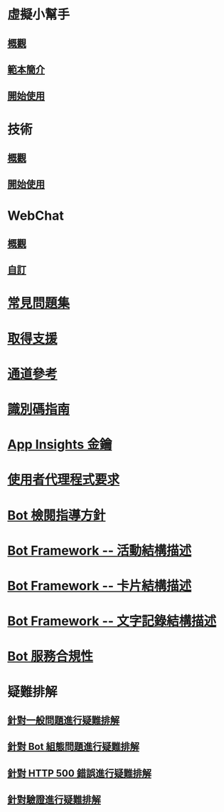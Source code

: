 # 虛擬小幫手
## [概觀](../v4sdk/bot-builder-virtual-assistant-introduction.md)
## [範本簡介](../v4sdk/bot-builder-virtual-assistant-template.md)
## [開始使用](../v4sdk/bot-builder-virtual-assistant-gettingstarted.md)
# 技術 
## [概觀](../v4sdk/bot-builder-skills-overview.md)
## [開始使用](../v4sdk/bot-builder-skills-gettingstarted.md)
# WebChat
## [概觀](../v4sdk/bot-builder-webchat-overview.md)
## [自訂](../v4sdk/bot-builder-webchat-customization.md)
# [常見問題集](../bot-service-resources-bot-framework-faq.md)
# [取得支援](../bot-service-resources-links-help.md)
# [通道參考](../bot-service-channels-reference.md)
# [識別碼指南](../bot-service-resources-identifiers-guide.md)
# [App Insights 金鑰](../bot-service-resources-app-insights-keys.md)
# [使用者代理程式要求](../bot-service-resources-user-agent.md)
# [Bot 檢閱指導方針](../bot-service-review-guidelines.md)
# [Bot Framework -- 活動結構描述](https://aka.ms/botSpecs-activitySchema)
# [Bot Framework -- 卡片結構描述](https://aka.ms/botSpecs-cardSchema)
# [Bot Framework -- 文字記錄結構描述](https://aka.ms/botSpecs-transcripts)
# [Bot 服務合規性](../v4sdk/bot-service-compliance.md)
# 疑難排解
## [針對一般問題進行疑難排解](../bot-service-troubleshoot-general-problems.md)
## [針對 Bot 組態問題進行疑難排解](../bot-service-troubleshoot-bot-configuration.md)
## [針對 HTTP 500 錯誤進行疑難排解](../bot-service-troubleshoot-500-errors.md)
## [針對驗證進行疑難排解](../bot-service-troubleshoot-authentication-problems.md)
